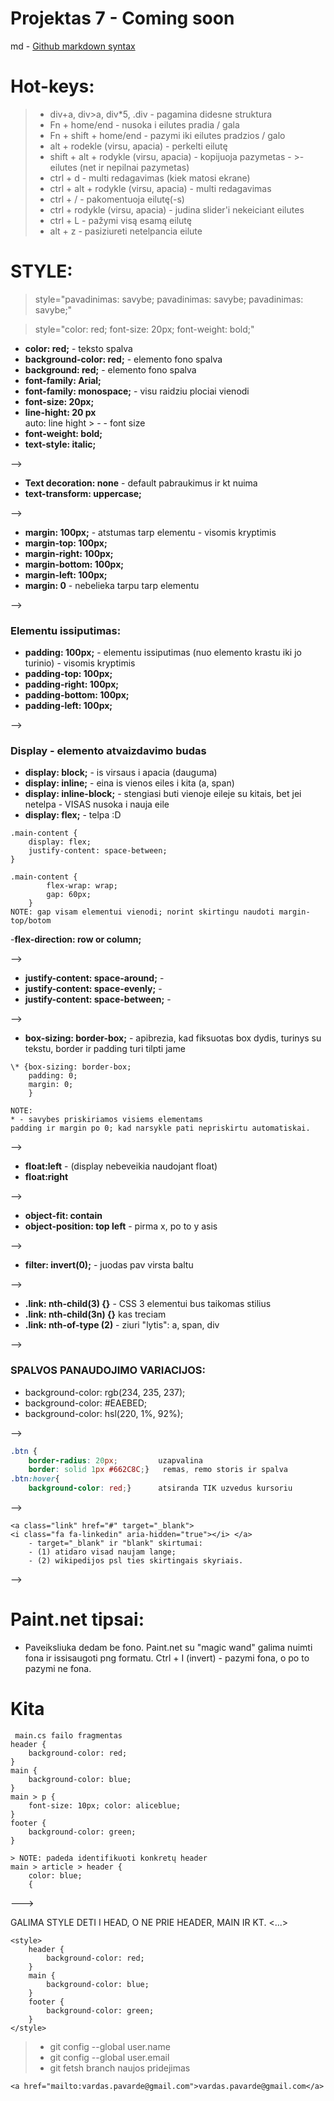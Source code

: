 # Projektas 7 - Coming soon

md - [Github markdown syntax](https://docs.github.com/en/get-started/writing-on-github/getting-started-with-writing-and-formatting-on-github/basic-writing-and-formatting-syntax)



# Hot-keys:
>- div+a, div>a, div*5, .div - pagamina didesne struktura
>- Fn + home/end - nusoka i eilutes pradia / gala
>- Fn + shift + home/end - pazymi iki eilutes pradzios / galo
>- alt + rodekle (virsu, apacia) - perkelti eilutę
>- shift + alt + rodykle (virsu, apacia) - kopijuoja pazymetas - >- eilutes (net ir nepilnai pazymetas)
>- ctrl + d - multi redagavimas (kiek matosi ekrane)
>- ctrl + alt + rodykle (virsu, apacia) - multi redagavimas
>- ctrl + / - pakomentuoja eilutę(-s)
>- ctrl + rodykle (virsu, apacia) - judina slider'i nekeiciant eilutes
>- ctrl + L - pažymi visą esamą eilutę
>- alt + z - pasiziureti netelpancia eilute


# STYLE:
> style="pavadinimas: savybe; pavadinimas: savybe; pavadinimas: savybe;"

> style="color: red; font-size: 20px; font-weight: bold;"

- **color: red;**  -                  teksto spalva
- **background-color: red;** -         elemento fono spalva
- **background: red;** -                elemento fono spalva
- **font-family: Arial;** 
- **font-family: monospace;** -         visu raidziu plociai vienodi
- **font-size: 20px;**
- **line-hight: 20 px**             
auto: line hight > - - font size
- **font-weight: bold;**
- **text-style: italic;**

-->

- **Text decoration: none**    -          default pabraukimus ir kt nuima
- **text-transform: uppercase;**

-->

- **margin: 100px;** -                  atstumas tarp elementu - visomis kryptimis
- **margin-top: 100px;** 
- **margin-right: 100px;** 
- **margin-bottom: 100px;**
- **margin-left: 100px;**
- **margin: 0** -                       nebelieka tarpu tarp elementu

-->
### Elementu issiputimas: 
- **padding: 100px;** -                elementu issiputimas (nuo elemento krastu iki jo turinio) - visomis kryptimis
- **padding-top: 100px;**
- **padding-right: 100px;**
- **padding-bottom: 100px;**
- **padding-left: 100px;**

-->

### Display - elemento atvaizdavimo budas
- **display: block;** -             is virsaus i apacia (dauguma)
- **display: inline;** -            eina is vienos eiles i kita (a, span)
- **display: inline-block;** -      stengiasi buti vienoje eileje su kitais, bet jei netelpa - VISAS nusoka i nauja eile
- **display: flex;** -             telpa :D
```
.main-content {
    display: flex;
    justify-content: space-between;
}
```
```
.main-content {
        flex-wrap: wrap;
        gap: 60px;  
    }
NOTE: gap visam elementui vienodi; norint skirtingu naudoti margin-top/botom
```

-**flex-direction: row or column;**

-->
- **justify-content: space-around;** - 
- **justify-content: space-evenly;** - 
- **justify-content: space-between;** - 

-->

- **box-sizing: border-box;** - apibrezia, kad fiksuotas box dydis, turinys su tekstu, border ir padding turi tilpti jame

```
\* {box-sizing: border-box;
    padding: 0;
    margin: 0;
    }

NOTE:
* - savybes priskiriamos visiems elementams
padding ir margin po 0; kad narsykle pati nepriskirtu automatiskai.
```

-->

- **float:left** - (display nebeveikia naudojant float)
- **float:right**

-->

- **object-fit: contain**
- **object-position: top left** -     pirma x, po to y asis

-->

- **filter: invert(0);** -            juodas pav virsta baltu

-->

- **.link: nth-child(3) {}** -   CSS 3 elementui bus taikomas stilius
- **.link: nth-child(3n) {}**   kas treciam
- **.link: nth-of-type (2)** -   ziuri "lytis": a, span, div

-->

### SPALVOS PANAUDOJIMO VARIACIJOS:
- background-color: rgb(234, 235, 237);
- background-color: #EAEBED;
- background-color: hsl(220, 1%, 92%);

-->
```CSS
.btn {
    border-radius: 20px;         uzapvalina
    border: solid 1px #662C8C;}   remas, remo storis ir spalva
.btn:hover{
    background-color: red;}      atsiranda TIK uzvedus kursoriu
```
-->

```
<a class="link" href="#" target="_blank">
<i class="fa fa-linkedin" aria-hidden="true"></i> </a>
    - target="_blank" ir "blank" skirtumai:
    - (1) atidaro visad naujam lange; 
    - (2) wikipedijos psl ties skirtingais skyriais.
```
 -->
# Paint.net tipsai:
 - Paveiksliuka dedam be fono. Paint.net su "magic wand" galima nuimti fona ir issisaugoti png formatu.  Ctrl + I (invert) - pazymi fona, o po to pazymi ne fona.


# Kita
```
 main.cs failo fragmentas
header {
    background-color: red;
}
main {
    background-color: blue; 
}
main > p {
    font-size: 10px; color: aliceblue;
}
footer {
    background-color: green;
}

> NOTE: padeda identifikuoti konkretų header
main > article > header {
    color: blue;
    {      
```
---> 
<!DOCTYPE html>  GALIMA STYLE DETI I HEAD, O NE PRIE HEADER, MAIN IR KT.
<html lang="en">
<head>
    <...>

    <style>
        header {
            background-color: red;
        }
        main {
            background-color: blue;
        }
        footer {
            background-color: green;
        }
    </style>
</head> 


>- git config --global user.name
>- git config --global user.email
>- git fetsh    branch naujos pridejimas
```
<a href="mailto:vardas.pavarde@gmail.com">vardas.pavarde@gmail.com</a>
```
